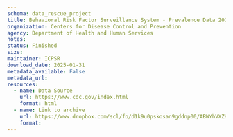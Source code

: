```yaml
---
schema: data_rescue_project 
title: Behavioral Risk Factor Surveillance System - Prevalence Data 2014-2024
organization: Centers for Disease Control and Prevention
agency: Department of Health and Human Services
notes: 
status: Finished
size: 
maintainer: ICPSR
download_date: 2025-01-31
metadata_available: False
metadata_url: 
resources:
  - name: Data Source
    url: https://www.cdc.gov/index.html
    format: html
  - name: Link to archive
    url: https://www.dropbox.com/scl/fo/d1k9u0pskosan9gddnp00/ABWYhVXZHZ62HcUk64U73kc?rlkey=vq8emkt8hlrv0dp1avcq1brnn&dl=0
    format: 
---
```

